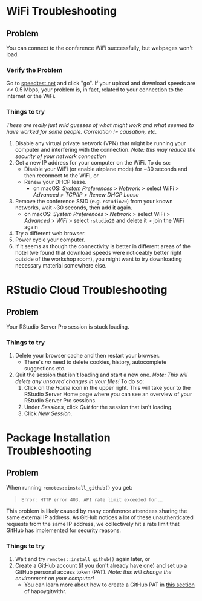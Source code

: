 # WiFi Troubleshooting

## Problem

You can connect to the conference WiFi successfully, but webpages won't load. 


### Verify the Problem

Go to [speedtest.net](https://www.speedtest.net) and click "go".
If your upload and download speeds are << 0.5 Mbps, your problem is, in fact, related to your connection to the internet or the WiFi.


### Things to try

*These are really just wild guesses of what might work and what seemed to have worked for some people. Correlation != causation, etc.*

1. Disable any virtual private network (VPN) that might be running your computer and interfering with the connection. *Note: this may reduce the security of your network connection* 
2. Get a new IP address for your computer on the WiFi. To do so:
    - Disable your WiFi (or enable airplane mode) for ~30 seconds and then reconnect to the WiFi, or
    - Renew your DHCP lease.
        - on macOS: *System Preferences* > *Network* > select WiFi > *Advanced* > *TCP/IP* > *Renew DHCP Lease*
3. Remove the conference SSID (e.g. `rstudio20`) from your known networks, wait ~30 seconds, then add it again.
    - on macOS: *System Preferences* > *Network* > select WiFi > *Advanced* > *WiFi* > select `rstudio20` and delete it > join the WiFi again
4. Try a different web browser.
5. Power cycle your computer.
6. If it seems as though the connectivity is better in different areas of the hotel (we found that download speeds were noticeably better right outside of the workshop room), you might want to try downloading necessary material somewhere else.


# RStudio Cloud Troubleshooting

## Problem

Your RStudio Server Pro session is stuck loading.

### Things to try

1. Delete your browser cache and then restart your browser.
    - There's *no* need to delete cookies, history, autocomplete suggestions etc.
2.  Quit the session that isn't loading and start a new one. *Note: This will delete any unsaved changes in your files!* To do so:
    1. Click on the *Home* icon in the upper right. This will take your to the RStudio Server Home page where you can see an overview of your RStudio Server Pro sessions.
    2. Under *Sessions*, click *Quit* for the session that isn't loading.
    3. Click *New Session*.


# Package Installation Troubleshooting

## Problem

When running `remotes::install_github()` you get:

> `Error: HTTP error 403. API rate limit exceeded for` ...

This problem is likely caused by many conference attendees sharing the same external IP address. 
As GitHub notices a lot of these unauthenticated requests from the same IP address, we collectively hit a rate limit that GitHub has implemented for security reasons.


### Things to try

1. Wait and try `remotes::install_github()` again later, or
2. Create a GitHub account (if you don't already have one) and set up a GitHub personal access token (PAT). *Note: this will change the environment on your computer!*
    - You can learn more about how to create a GitHub PAT in [this section](https://happygitwithr.com/github-pat.html) of happygitwithr.
